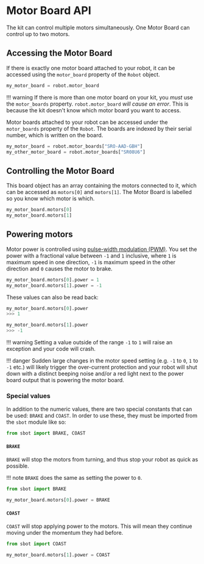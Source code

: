 # Motor Board API

The kit can control multiple motors simultaneously. One Motor Board can
control up to two motors.

## Accessing the Motor Board

If there is exactly one motor board attached to your robot, it can be
accessed using the `motor_board` property of the `Robot` object.

``` python
my_motor_board = robot.motor_board
```

!!! warning
    If there is more than one motor board on your kit, you *must* use the `motor_boards` property. `robot.motor_board` *will cause an error*. This is because the kit doesn't know which motor board you want to access.

Motor boards attached to your robot can be accessed under the
`motor_boards` property of the `Robot`. The boards are indexed by their
serial number, which is written on the board.

``` python
my_motor_board = robot.motor_boards["SRO-AAD-GBH"]
my_other_motor_board = robot.motor_boards["SR08U6"]
```

## Controlling the Motor Board

This board object has an array containing the motors connected to it,
which can be accessed as `motors[0]` and `motors[1]`. The Motor Board is
labelled so you know which motor is which.

``` python
my_motor_board.motors[0]
my_motor_board.motors[1]
```

## Powering motors

Motor power is controlled using [pulse-width modulation
(PWM)](https://en.wikipedia.org/wiki/Pulse-width_modulation). You set
the power with a fractional value between `-1` and `1` inclusive, where
`1` is maximum speed in one direction, `-1` is maximum speed in the
other direction and `0` causes the motor to brake.

``` python
my_motor_board.motors[0].power = 1
my_motor_board.motors[1].power = -1
```

These values can also be read back:

``` python
my_motor_board.motors[0].power
>>> 1

my_motor_board.motors[1].power
>>> -1
```

!!! warning
    Setting a value outside of the range `-1` to `1` will raise an exception and your code will crash.

!!! danger
    Sudden large changes in the motor speed setting (e.g. `-1` to `0`, `1` to `-1` etc.) will likely trigger the over-current protection and your robot will shut down with a distinct beeping noise and/or a red light next to the power board output that is powering the motor board.

### Special values

In addition to the numeric values, there are two special constants that
can be used: `BRAKE` and `COAST`. In order to use these, they must be
imported from the `sbot` module like so:

``` python
from sbot import BRAKE, COAST
```

#### `BRAKE`

`BRAKE` will stop the motors from turning, and thus stop your robot as
quick as possible.

!!! note
    `BRAKE` does the same as setting the power to `0`.

``` python
from sbot import BRAKE

my_motor_board.motors[0].power = BRAKE
```

#### `COAST`

`COAST` will stop applying power to the motors. This will mean they
continue moving under the momentum they had before.

``` python
from sbot import COAST

my_motor_board.motors[1].power = COAST
```
